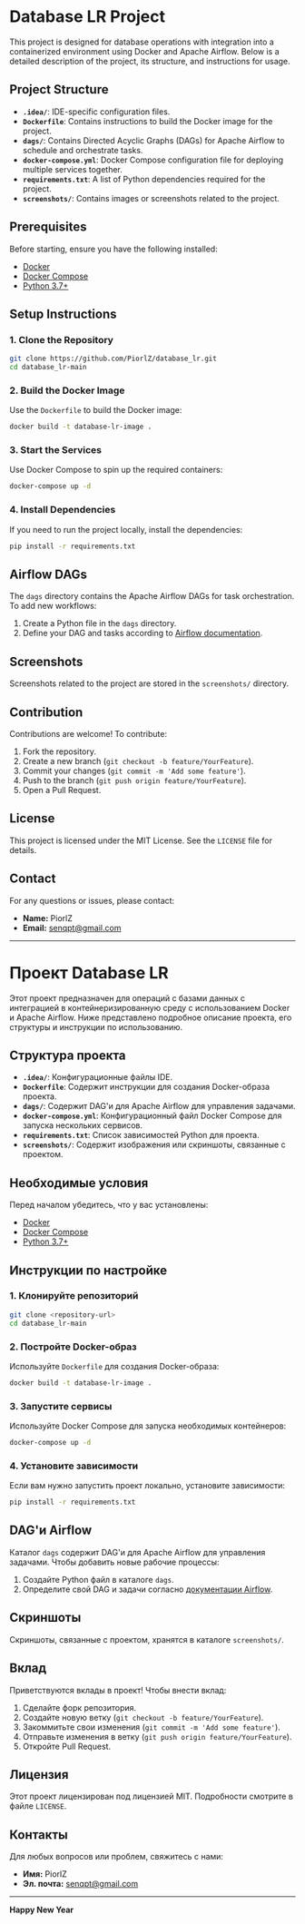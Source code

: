# Database LR Project

This project is designed for database operations with integration into a containerized environment using Docker and Apache Airflow. Below is a detailed description of the project, its structure, and instructions for usage.

## Project Structure

- **`.idea/`**: IDE-specific configuration files.
- **`Dockerfile`**: Contains instructions to build the Docker image for the project.
- **`dags/`**: Contains Directed Acyclic Graphs (DAGs) for Apache Airflow to schedule and orchestrate tasks.
- **`docker-compose.yml`**: Docker Compose configuration file for deploying multiple services together.
- **`requirements.txt`**: A list of Python dependencies required for the project.
- **`screenshots/`**: Contains images or screenshots related to the project.

## Prerequisites

Before starting, ensure you have the following installed:

- [Docker](https://www.docker.com/)
- [Docker Compose](https://docs.docker.com/compose/)
- [Python 3.7+](https://www.python.org/downloads/)

## Setup Instructions

### 1. Clone the Repository

```bash
git clone https://github.com/PiorlZ/database_lr.git
cd database_lr-main
```

### 2. Build the Docker Image

Use the `Dockerfile` to build the Docker image:

```bash
docker build -t database-lr-image .
```

### 3. Start the Services

Use Docker Compose to spin up the required containers:

```bash
docker-compose up -d
```

### 4. Install Dependencies

If you need to run the project locally, install the dependencies:

```bash
pip install -r requirements.txt
```

## Airflow DAGs

The `dags` directory contains the Apache Airflow DAGs for task orchestration. To add new workflows:

1. Create a Python file in the `dags` directory.
2. Define your DAG and tasks according to [Airflow documentation](https://airflow.apache.org/docs/).

## Screenshots

Screenshots related to the project are stored in the `screenshots/` directory.

## Contribution

Contributions are welcome! To contribute:

1. Fork the repository.
2. Create a new branch (`git checkout -b feature/YourFeature`).
3. Commit your changes (`git commit -m 'Add some feature'`).
4. Push to the branch (`git push origin feature/YourFeature`).
5. Open a Pull Request.

## License

This project is licensed under the MIT License. See the `LICENSE` file for details.

## Contact

For any questions or issues, please contact:

- **Name:** PiorlZ
- **Email:** senqpt@gmail.com

---

# Проект Database LR

Этот проект предназначен для операций с базами данных с интеграцией в контейнеризированную среду с использованием Docker и Apache Airflow. Ниже представлено подробное описание проекта, его структуры и инструкции по использованию.

## Структура проекта

- **`.idea/`**: Конфигурационные файлы IDE.
- **`Dockerfile`**: Содержит инструкции для создания Docker-образа проекта.
- **`dags/`**: Содержит DAG'и для Apache Airflow для управления задачами.
- **`docker-compose.yml`**: Конфигурационный файл Docker Compose для запуска нескольких сервисов.
- **`requirements.txt`**: Список зависимостей Python для проекта.
- **`screenshots/`**: Содержит изображения или скриншоты, связанные с проектом.

## Необходимые условия

Перед началом убедитесь, что у вас установлены:

- [Docker](https://www.docker.com/)
- [Docker Compose](https://docs.docker.com/compose/)
- [Python 3.7+](https://www.python.org/downloads/)

## Инструкции по настройке

### 1. Клонируйте репозиторий

```bash
git clone <repository-url>
cd database_lr-main
```

### 2. Постройте Docker-образ

Используйте `Dockerfile` для создания Docker-образа:

```bash
docker build -t database-lr-image .
```

### 3. Запустите сервисы

Используйте Docker Compose для запуска необходимых контейнеров:

```bash
docker-compose up -d
```

### 4. Установите зависимости

Если вам нужно запустить проект локально, установите зависимости:

```bash
pip install -r requirements.txt
```

## DAG'и Airflow

Каталог `dags` содержит DAG'и для Apache Airflow для управления задачами. Чтобы добавить новые рабочие процессы:

1. Создайте Python файл в каталоге `dags`.
2. Определите свой DAG и задачи согласно [документации Airflow](https://airflow.apache.org/docs/).

## Скриншоты

Скриншоты, связанные с проектом, хранятся в каталоге `screenshots/`.

## Вклад

Приветствуются вклады в проект! Чтобы внести вклад:

1. Сделайте форк репозитория.
2. Создайте новую ветку (`git checkout -b feature/YourFeature`).
3. Закоммитьте свои изменения (`git commit -m 'Add some feature'`).
4. Отправьте изменения в ветку (`git push origin feature/YourFeature`).
5. Откройте Pull Request.

## Лицензия

Этот проект лицензирован под лицензией MIT. Подробности смотрите в файле `LICENSE`.

## Контакты

Для любых вопросов или проблем, свяжитесь с нами:

- **Имя:** PiorlZ
- **Эл. почта:** senqpt@gmail.com

---
**Happy New Year**
